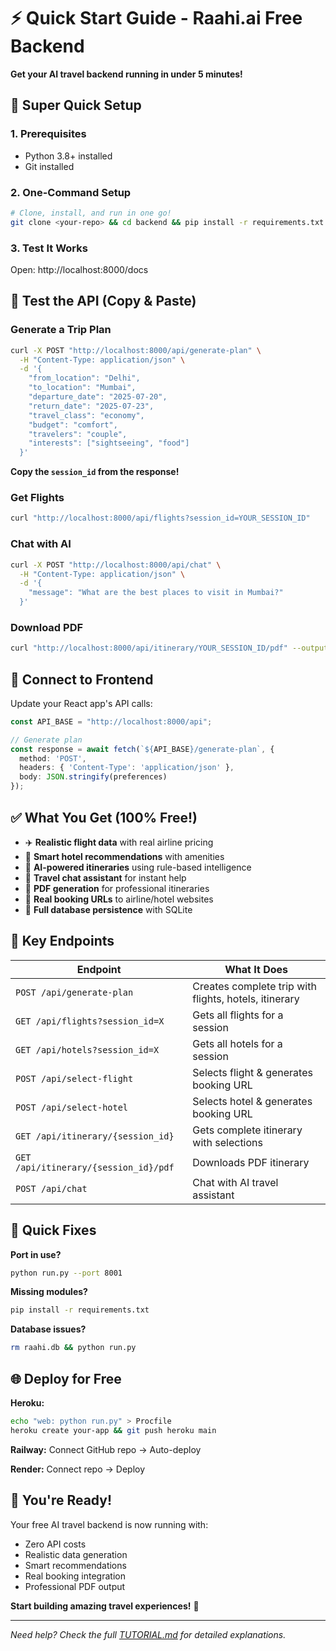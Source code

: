 # ⚡ Quick Start Guide - Raahi.ai Free Backend

**Get your AI travel backend running in under 5 minutes!**

## 🚀 Super Quick Setup

### 1. Prerequisites
- Python 3.8+ installed
- Git installed

### 2. One-Command Setup

```bash
# Clone, install, and run in one go!
git clone <your-repo> && cd backend && pip install -r requirements.txt && python run.py
```

### 3. Test It Works

Open: http://localhost:8000/docs

## 🧪 Test the API (Copy & Paste)

### Generate a Trip Plan
```bash
curl -X POST "http://localhost:8000/api/generate-plan" \
  -H "Content-Type: application/json" \
  -d '{
    "from_location": "Delhi",
    "to_location": "Mumbai", 
    "departure_date": "2025-07-20",
    "return_date": "2025-07-23",
    "travel_class": "economy",
    "budget": "comfort",
    "travelers": "couple",
    "interests": ["sightseeing", "food"]
  }'
```

**Copy the `session_id` from the response!**

### Get Flights
```bash
curl "http://localhost:8000/api/flights?session_id=YOUR_SESSION_ID"
```

### Chat with AI
```bash
curl -X POST "http://localhost:8000/api/chat" \
  -H "Content-Type: application/json" \
  -d '{
    "message": "What are the best places to visit in Mumbai?"
  }'
```

### Download PDF
```bash
curl "http://localhost:8000/api/itinerary/YOUR_SESSION_ID/pdf" --output trip.pdf
```

## 🔗 Connect to Frontend

Update your React app's API calls:

```typescript
const API_BASE = "http://localhost:8000/api";

// Generate plan
const response = await fetch(`${API_BASE}/generate-plan`, {
  method: 'POST',
  headers: { 'Content-Type': 'application/json' },
  body: JSON.stringify(preferences)
});
```

## ✅ What You Get (100% Free!)

- ✈️ **Realistic flight data** with real airline pricing
- 🏨 **Smart hotel recommendations** with amenities
- 🤖 **AI-powered itineraries** using rule-based intelligence  
- 💬 **Travel chat assistant** for instant help
- 📄 **PDF generation** for professional itineraries
- 🔗 **Real booking URLs** to airline/hotel websites
- 💾 **Full database persistence** with SQLite

## 🎯 Key Endpoints

| Endpoint | What It Does |
|----------|-------------|
| `POST /api/generate-plan` | Creates complete trip with flights, hotels, itinerary |
| `GET /api/flights?session_id=X` | Gets all flights for a session |
| `GET /api/hotels?session_id=X` | Gets all hotels for a session |
| `POST /api/select-flight` | Selects flight & generates booking URL |
| `POST /api/select-hotel` | Selects hotel & generates booking URL |
| `GET /api/itinerary/{session_id}` | Gets complete itinerary with selections |
| `GET /api/itinerary/{session_id}/pdf` | Downloads PDF itinerary |
| `POST /api/chat` | Chat with AI travel assistant |

## 🐛 Quick Fixes

**Port in use?**
```bash
python run.py --port 8001
```

**Missing modules?**
```bash
pip install -r requirements.txt
```

**Database issues?**
```bash
rm raahi.db && python run.py
```

## 🌐 Deploy for Free

**Heroku:**
```bash
echo "web: python run.py" > Procfile
heroku create your-app && git push heroku main
```

**Railway:** Connect GitHub repo → Auto-deploy

**Render:** Connect repo → Deploy

## 🎉 You're Ready!

Your free AI travel backend is now running with:
- Zero API costs
- Realistic data generation  
- Smart recommendations
- Real booking integration
- Professional PDF output

**Start building amazing travel experiences!** 🚀

---

*Need help? Check the full [TUTORIAL.md](TUTORIAL.md) for detailed explanations.*
